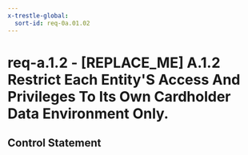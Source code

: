 ```yaml
---
x-trestle-global:
  sort-id: req-0a.01.02
---
```


# req-a.1.2 - \[REPLACE_ME\] A.1.2 Restrict Each Entity'S Access And Privileges To Its Own Cardholder Data Environment Only.

## Control Statement
